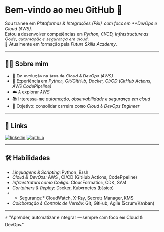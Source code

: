 # Bem-vindo ao meu GitHub 👋

Sou trainee em *Plataformas & Integrações (P&I), com foco em **DevOps e Cloud (AWS)*.  
Estou a desenvolver competências em *Python, CI/CD, Infrastructure as Code, automação e segurança em cloud*.  
🚀 Atualmente em formação pela *Future Skills Academy*.

---

## 👨‍💻 Sobre mim
- 🌱 Em evolução na área de *Cloud & DevOps (AWS)*  
- 🔧 Experiência em *Python, Git/GitHub, Docker, CI/CD (GitHub Actions, AWS CodePipeline)*  
- ☁️ A explorar *AWS*  
- 📚 Interessa-me *automação, observabilidade e segurança em cloud*  
- 🎯 Objetivo: consolidar carreira como *Cloud & DevOps Engineer*  

---

## 🔗 Links
[![linkedin](https://img.shields.io/badge/linkedin-0A66C2?style=for-the-badge&logo=linkedin&logoColor=white)](https://www.linkedin.com/in/teu-username)
[![github](https://img.shields.io/badge/github-000?style=for-the-badge&logo=github&logoColor=white)](https://github.com/teu-username)

---

## 🛠 Habilidades
- *Linguagens & Scripting:* Python, Bash  
- *Cloud & DevOps:* AWS , CI/CD (GitHub Actions, CodePipeline)  
- *Infraestrutura como Código:* CloudFormation, CDK, SAM  
- *Containers & Deploy:* Docker, Kubernetes (básico)  
- * Segurança:* CloudWatch, X-Ray, Secrets Manager, KMS  
- *Colaboração & Controlo de Versão:* Git, GitHub, Agile (Scrum/Kanban)  

---

⚡ "Aprender, automatizar e integrar — sempre com foco em Cloud & DevOps."
